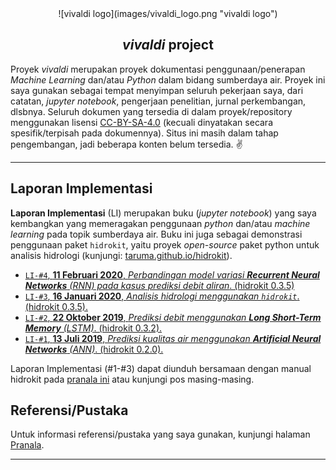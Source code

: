 
<div align="center" markdown="1">
![vivaldi logo](images/vivaldi_logo.png "vivaldi logo")

## $vivaldi$ project
</div>

Proyek $vivaldi$ merupakan proyek dokumentasi penggunaan/penerapan _Machine Learning_ dan/atau _Python_ dalam bidang sumberdaya air. Proyek ini saya gunakan sebagai tempat menyimpan seluruh pekerjaan saya, dari catatan, _jupyter notebook_, pengerjaan penelitian, jurnal perkembangan, dlsbnya. Seluruh dokumen yang tersedia di dalam proyek/repository menggunakan lisensi [CC-BY-SA-4.0](https://creativecommons.org/licenses/by-sa/4.0/) (kecuali dinyatakan secara spesifik/terpisah pada dokumennya). Situs ini masih dalam tahap pengembangan, jadi beberapa konten belum tersedia. ✌

---

## Laporan Implementasi

__Laporan Implementasi__ (LI) merupakan buku (_jupyter notebook_) yang saya kembangkan yang memeragakan penggunaan _python_ dan/atau _machine learning_ pada topik sumberdaya air. Buku ini juga sebagai demonstrasi penggunaan paket `hidrokit`, yaitu proyek _open-source_ paket python untuk analisis hidrologi (kunjungi: [taruma.github.io/hidrokit](https://taruma.github.io/hidrokit)).

- [`LI-#4`, __11 Februari 2020__, _Perbandingan model variasi **Recurrent Neural Networks** (RNN) pada kasus prediksi debit aliran_. (hidrokit 0.3.5)](_posts/2020-02-11-laporan-implementasi-4.md)
- [`LI-#3`, __16 Januari 2020__, _Analisis hidrologi menggunakan `hidrokit`_. (hidrokit 0.3.5).](_posts/2020-01-16-laporan-implementasi-3.md)
- [`LI-#2`, __22 Oktober 2019__, _Prediksi debit menggunakan __Long Short-Term Memory__ (LSTM)_. (hidrokit 0.3.2).](_posts/2019-10-13-laporan-implementasi-2.md)
- [`LI-#1`, __13 Juli 2019__, _Prediksi kualitas air menggunakan __Artificial Neural Networks__ (ANN)_. (hidrokit 0.2.0).](_posts/2019-07-13-laporan-implementasi-1.md)

Laporan Implementasi (#1-#3) dapat diunduh bersamaan dengan manual hidrokit pada [pranala ini](https://1drv.ms/b/s!AmxSTa4UunElhoU7t7VbDq15ogEoxg?e=4FO7CA) atau kunjungi pos masing-masing.

## Referensi/Pustaka

Untuk informasi referensi/pustaka yang saya gunakan, kunjungi halaman [Pranala](pages/pranala.md).


---